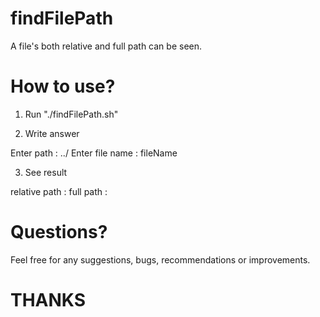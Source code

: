 # findFilePath
A file's both relative and full path can be seen. 

# How to use?

1. Run "./findFilePath.sh"

2. Write answer

Enter path :
../
Enter file name :
fileName

3. See result

relative path : 
full path : 

# Questions?

Feel free for any suggestions, bugs, recommendations or improvements.

# THANKS

